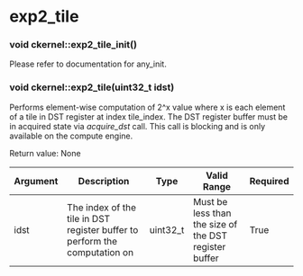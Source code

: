 # exp2_tile

### void ckernel::exp2_tile_init()

Please refer to documentation for any_init. 

### void ckernel::exp2_tile(uint32_t idst)

Performs element-wise computation of 2^x value where x is each element of a tile in DST register at index tile_index. The DST register buffer must be in acquired state via *acquire_dst* call. This call is blocking and is only available on the compute engine.

Return value: None

| Argument      | Description                                                                | Type      | Valid Range                                           | Required       |
|---------------|----------------------------------------------------------------------------|-----------|-------------------------------------------------------|----------------|
| idst          | The index of the tile in DST register buffer to perform the computation on | uint32_t  | Must be less than the size of the DST register buffer | True           |
